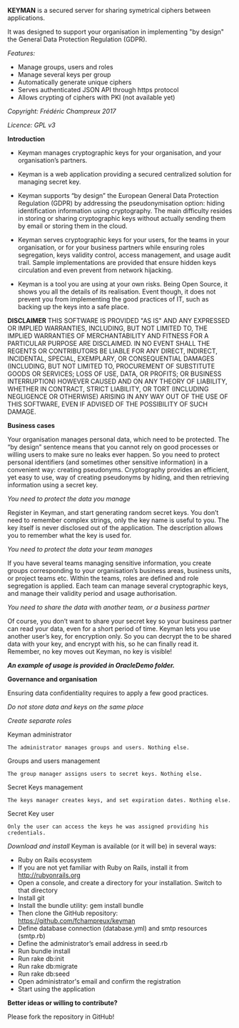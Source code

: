 **KEYMAN** is a secured server for sharing symetrical ciphers between applications.

It was designed to support your organisation in implementing "by design" the General Data Protection Regulation (GDPR). 

*Features:*

* Manage groups, users and roles
* Manage several keys per group
* Automatically generate unique ciphers
* Serves authenticated JSON API through https protocol
* Allows crypting of ciphers with PKI (not available yet)

*Copyright: Frédéric Champreux 2017*

*Licence: GPL v3*

**Introduction**

 * Keyman manages cryptographic keys for your organisation, and your organisation’s partners.

 * Keyman is a web application providing a secured centralized solution for managing secret key.

 * Keyman supports “by design” the European General Data Protection Regulation (GDPR) by addressing the pseudonymisation option: hiding identification information using cryptography.
The main difficulty resides in storing or sharing cryptographic keys without actually sending them by email or storing them in the cloud. 

 * Keyman serves cryptographic keys for your users, for the teams in your organisation, or for your business partners while ensuring roles segregation, keys validity control, access management, and usage audit trail. Sample implementations are provided that ensure hidden keys circulation and even prevent from network hijacking.

 * Keyman is a tool you are using at your own risks. Being Open Source, it shows you all the details of its realisation. Event though, it does not prevent you from implementing the good practices of IT, such as backing up the keys into a safe place.

**DISCLAIMER**
THIS SOFTWARE IS PROVIDED "AS IS" AND ANY EXPRESSED OR IMPLIED WARRANTIES, INCLUDING, BUT NOT LIMITED TO, THE IMPLIED WARRANTIES OF MERCHANTABILITY AND FITNESS FOR A PARTICULAR PURPOSE ARE DISCLAIMED. IN NO EVENT SHALL THE REGENTS OR CONTRIBUTORS BE LIABLE FOR ANY DIRECT, INDIRECT, INCIDENTAL, SPECIAL, EXEMPLARY, OR CONSEQUENTIAL DAMAGES (INCLUDING, BUT NOT LIMITED TO, PROCUREMENT OF SUBSTITUTE GOODS OR SERVICES; LOSS OF USE, DATA, OR PROFITS; OR BUSINESS INTERRUPTION) HOWEVER CAUSED AND ON ANY THEORY OF LIABILITY, WHETHER IN CONTRACT, STRICT LIABILITY, OR TORT (INCLUDING NEGLIGENCE OR OTHERWISE) ARISING IN ANY WAY OUT OF THE USE OF THIS SOFTWARE, EVEN IF ADVISED OF THE POSSIBILITY OF SUCH DAMAGE.

**Business cases**

Your organisation manages personal data, which need to be protected. The “by design” sentence means that you cannot rely on good processes or willing users to make sure no leaks ever happen. So you need to protect personal identifiers (and sometimes other sensitive information) in a convenient way: creating pseudonyms. Cryptography provides an efficient, yet easy to use, way of creating pseudonyms by hiding, and then retrieving information using a secret key. 

*You need to protect the data you manage*

Register in Keyman, and start generating random secret keys. You don’t need to remember complex strings, only the key name is useful to you. The key itself is never disclosed out of the application. The description allows you to remember what the key is used for.

*You need to protect the data your team manages*

If you have several teams managing sensitive information, you create groups corresponding to your organisation’s business areas, business units, or project teams etc. Within the teams, roles are defined and role segregation is applied. Each team can manage several cryptographic keys, and manage their validity period and usage authorisation.

*You need to share the data with another team, or a business partner*

Of course, you don’t want to share your secret key so your business partner can read your data, even for a short period of time. Keyman lets you use another user’s key, for encryption only. So you can decrypt the to be shared data with your key, and encrypt with his, so he can finally read it. Remember, no key moves out Keyman, no key is visible!

**_An example of usage is provided in OracleDemo folder._**

**Governance and organisation**

Ensuring data confidentiality requires to apply a few good practices.

*Do not store data and keys on the same place*

*Create separate roles*

Keyman administrator

	The administrator manages groups and users. Nothing else.

Groups and users management

	The group manager assigns users to secret keys. Nothing else.

Secret Keys management

	The keys manager creates keys, and set expiration dates. Nothing else.

Secret Key user

	Only the user can access the keys he was assigned providing his credentials.

*Download and install*
Keyman is available (or it will be) in several ways:

 * Ruby on Rails ecosystem
 * If you are not yet familiar with Ruby on Rails, install it from http://rubyonrails.org
 * Open a console, and create a directory for your installation. Switch to that directory
 * Install git
 * Install the bundle utility: gem install bundle
 * Then clone the GitHub repository: https://github.com/fchampreux/keyman
 * Define database connection (database.yml) and smtp resources (smtp.rb)
 * Define the administrator’s email address in seed.rb
 * Run bundle install
 * Run rake db:init
 * Run rake db:migrate
 * Run rake db:seed
 * Open administrator's email and confirm the registration
 * Start using the application
 
 **Better ideas or willing to contribute?**
 
 Please fork the repository in GitHub!

